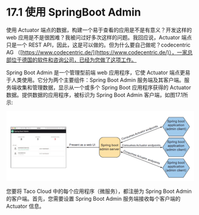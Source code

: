 # 17.1 使用 SpringBoot Admin

使用 Actuator 端点的数据，构建一个易于查看的应用是不是有意义？开发这样的 web 应用是不是很困难？我被问过好多次这样的问题。我回应说，Actuator 端点只是一个 REST API，因此，这是可以做的。但为什么要自己做呢？codecentric AG （[https://www.codecentric.de/](https://www.codecentric.de/)），一家总部位于德国的软件和咨询公司，已经为您做了这项工作。

Spring Boot Admin 是一个管理型前端 web 应用程序，它使 Actuator 端点更易于人类使用。它分为两个主要组件：Spring Boot Admin 服务端及其客户端。服务端收集和管理数据，显示从一个或多个 Spring Boot 应用程序获得的 Actuator 数据。提供数据的应用程序，被标识为 Spring Boot Admin 客户端，如图17.1所示:

![&#x56FE;17.1 Spring Boot Admin &#x670D;&#x52A1;&#x7AEF;&#xFF0C;&#x4F7F;&#x7528;&#x6765;&#x81EA;&#x4E00;&#x4E2A;&#x6216;&#x591A;&#x4E2A; Spring Boot &#x5E94;&#x7528;&#x7A0B;&#x5E8F;&#x7684; Actuator &#x7AEF;&#x70B9;&#x6570;&#x636E;&#xFF0C;&#x5E76;&#x663E;&#x793A;&#x5728;&#x57FA;&#x4E8E; web &#x7684; UI &#x4E2D;&#x3002;](../../.gitbook/assets/7.1.png)

您要将 Taco Cloud 中的每个应用程序（微服务），都注册为 Spring Boot Admin 的客户端。首先，您需要设置 Spring Boot Admin 服务端接收每个客户端的 Actuator 信息。

